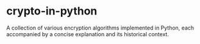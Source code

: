 # crypto-in-python
A collection of various encryption algorithms implemented in Python, each accompanied by a concise explanation and its historical context.
